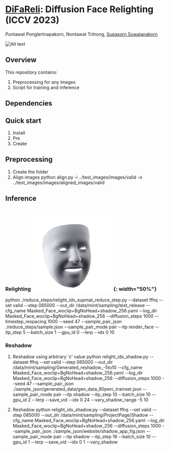 # [DiFaReli](https://diffusion-face-relighting.github.io/): Diffusion Face Relighting (ICCV 2023)
Puntawat Ponglertnapakorn, Nontawat Tritrong, [Supasorn Suwajanakorn](https://www.supasorn.com/)



![Alt text](./misc_img/teaser.png)

## Overview

This repository contains:

1. Preprocessing for any images
2. Script for training and inference

## Dependencies

## Quick start
1. Install
1. Pre
2. Create


## Preprocessing

1. Create the folder
1. Align images
python align.py -i ../test_images/images/valid -o ../test_images/images/aligned_images/valid

## Inference
### Relighting  ![render](./misc_img/render.gif){: width="50%"}
python ./reduce_steps/relight_idx_supmat_reduce_step.py --dataset ffhq --set valid --step 085000 --out_dir /data/mint/sampling/test_release --cfg_name Masked_Face_woclip+BgNoHead+shadow_256.yaml --log_dir Masked_Face_woclip+BgNoHead+shadow_256 --diffusion_steps 1000 --timestep_respacing 1000 --seed 47 --sample_pair_json ./reduce_steps/sample.json --sample_pair_mode pair --itp render_face --itp_step 5 --batch_size 1 --gpu_id 0 --lerp --idx 0 10

### Reshadow
1. Reshadow using arbitrary 'c' value
python relight_idx_shadow.py --dataset ffhq --set valid --step 085000 --out_dir /data/mint/sampling/Generated_reshadow_-5to10 --cfg_name Masked_Face_woclip+BgNoHead+shadow_256.yaml --log_dir Masked_Face_woclip+BgNoHead+shadow_256 --diffusion_steps 1000 --seed 47 --sample_pair_json ./sample_json/generated_data/gen_data_80perc_trainset.json --sample_pair_mode pair --itp shadow --itp_step 10 --batch_size 10 --gpu_id 2 --lerp --save_vid --idx 0 24 --vary_shadow_range -5 10

2. Reshadow 
python relight_idx_shadow.py --dataset ffhq --set valid --step 085000 --out_dir /data/mint/sampling/ProjectPage/Shadow --cfg_name Masked_Face_woclip+BgNoHead+shadow_256.yaml --log_dir Masked_Face_woclip+BgNoHead+shadow_256 --diffusion_steps 1000 --sample_pair_json ./sample_json/website/shadow_app_fig.json --sample_pair_mode pair --itp shadow --itp_step 16 --batch_size 10 --gpu_id 1 --lerp --save_vid --idx 0 1  --vary_shadow
